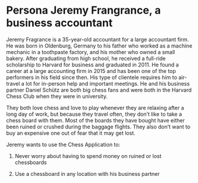 # Persona Jeremy Frangrance, a business accountant 

Jeremy Fragrance is a 35-year-old accountant for a large accountant firm. He was born in Oldenburg, Germany to his father who worked as a machine mechanic in a toothpaste factory, and his mother who owned a small bakery. After graduating from high school, he received a full-ride scholarship to Harvard for business and graduated in 2011. He found a career at a large accounting firm in 2015 and has been one of the top performers in his field since then. His type of clientele requires him to air-travel a lot for in-person help and important meetings. He and his business partner Daniel Schütz are both big chess fans and were both in the Harvard Chess Club when they were in university. 

They both love chess and love to play whenever they are relaxing after a long day of work, but because they travel often, they don’t like to take a chess board with them. Most of the boards they have bought have either been ruined or crushed during the baggage flights. They also don’t want to buy an expensive one out of fear that it may get lost.  

Jeremy wants to use the Chess Application to: 

1.   Never worry about having to spend money on ruined or lost chessboards 

2.   Use a chessboard in any location with his business partner 
